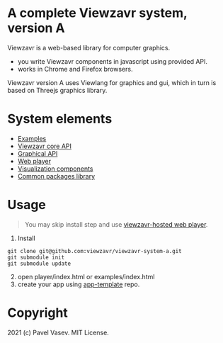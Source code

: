 # A complete Viewzavr system, version A

Viewzavr is a web-based library for computer graphics. 
* you write Viewzavr components in javascript using provided API.
* works in Chrome and Firefox browsers. 

Viewzavr version A uses Viewlang for graphics and gui, which in turn is based on Threejs graphics library.

# System elements

* [Examples](./examples/)
* [Viewzavr core API](https://github.com/viewzavr/viewzavr-core)
* [Graphical API](./graphical-api/)
* [Web player](./player)
* [Visualization components](https://github.com/viewzavr/visualization-components)
* [Common packages library](https://github.com/viewzavr/library-one)

# Usage

> You may skip install step and use [viewzavr-hosted web player](http://viewlang.ru/viewzavr-apps/viewzavr-system-a/player/).

1. Install
```
git clone git@github.com:viewzavr/viewzavr-system-a.git
git submodule init
git submodule update
```
2. open player/index.html or examples/index.html
3. create your app using [app-template](https://github.com/viewzavr/vr-app-template) repo.

# Copyright

2021 (c) Pavel Vasev. MIT License.
